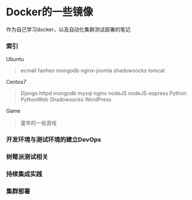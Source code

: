 # Docker的一些镜像
作为自己学习docker，以及自动化集群测试部署的笔记

### 索引

Ubuntu

>ecmall
>fanheo
>mongodb
>nginx-joomla
>shadowsocks
>tomcat

Centos7

>Django
>httpd
>mongodb
>mysql
>nginx
>nodeJS
>nodeJS-express
>Python
>PythonWeb
>Shadowsocks
>WordPress

Game

>童年的一些游戏

### 开发环境与测试环境的建立DevOps
### 树莓派测试相关
### 持续集成实践
### 集群部署
